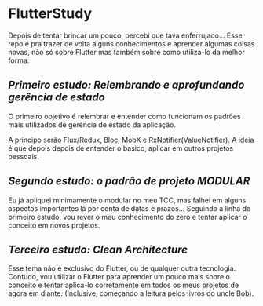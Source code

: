 # FlutterStudy
Depois de tentar brincar um pouco, percebi que tava enferrujado... Esse repo é pra trazer de volta alguns conhecimentos e aprender algumas coisas novas, não só sobre Flutter mas também sobre como utiliza-lo da melhor forma.

## *Primeiro estudo: Relembrando e aprofundando gerência de estado*
O primeiro objetivo é relembrar e entender como funcionam os padrões mais utilizados de gerência de estado da aplicação. 

A principo serão Flux/Redux, Bloc, MobX e RxNotifier(ValueNotifier). A ideia é que depois depois de entender o basico, aplicar em outros projetos pessoais.

## *Segundo estudo: o padrão de projeto MODULAR*
Eu já apliquei minimamente o modular no meu TCC, mas falhei em alguns aspectos importantes lá por conta de datas e prazos... Seguindo a linha do primeiro estudo, vou rever o meu conhecimento do zero e tentar aplicar o conceito em novos projetos.

## *Terceiro estudo: Clean Architecture*
Esse tema não é exclusivo do Flutter, ou de qualquer outra tecnologia. Contudo, vou utilizar o Flutter para aprender um pouco mais sobre o conceito e tentar aplica-lo corretamente em todos os meus projetos de agora em diante. (Inclusive, começando a leitura pelos livros do uncle Bob).

